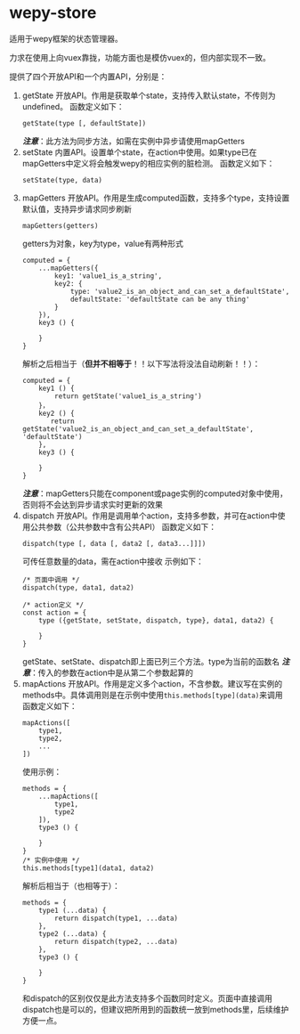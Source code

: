 # wepy-store

适用于wepy框架的状态管理器。

力求在使用上向vuex靠拢，功能方面也是模仿vuex的，但内部实现不一致。

提供了四个开放API和一个内置API，分别是：
1. getState
    开放API。作用是获取单个state，支持传入默认state，不传则为undefined。
    函数定义如下：
    ```
    getState(type [, defaultState])
    ```
    ***注意***：此方法为同步方法，如需在实例中异步请使用mapGetters
2. setState
    内置API。设置单个state，在action中使用。如果type已在mapGetters中定义将会触发wepy的相应实例的脏检测。
    函数定义如下：
    ```
    setState(type, data)
    ```
3. mapGetters
    开放API。作用是生成computed函数，支持多个type，支持设置默认值，支持异步请求同步刷新
    ```
    mapGetters(getters)
    ```
    getters为对象，key为type，value有两种形式
    ```
    computed = {
        ...mapGetters({
            key1: 'value1_is_a_string',
            key2: {
                type: 'value2_is_an_object_and_can_set_a_defaultState',
                defaultState: 'defaultState can be any thing'
            }
        }),
        key3 () {

        }
    }
    ```
    解析之后相当于（**但并不相等于**！！以下写法将没法自动刷新！！）：
    ```
    computed = {
        key1 () {
            return getState('value1_is_a_string')
        }，
        key2 () {
           return getState('value2_is_an_object_and_can_set_a_defaultState', 'defaultState') 
        },
        key3 () {
            
        }
    }
    ```
    ***注意***：mapGetters只能在component或page实例的computed对象中使用，否则将不会达到异步请求实时更新的效果
4. dispatch
    开放API。作用是调用单个action，支持多参数，并可在action中使用公共参数（公共参数中含有公共API）
    函数定义如下：
    ```
    dispatch(type [, data [, data2 [, data3...]]])
    ```
    可传任意数量的data，需在action中接收
    示例如下：
    ```
    /* 页面中调用 */
    dispatch(type, data1, data2)

    /* action定义 */
    const action = {
        type ({getState, setState, dispatch, type}, data1, data2) {
            
        }
    }
    ```
    getState、setState、dispatch即上面已列三个方法。type为当前的函数名
    ***注意***：传入的参数在action中是从第二个参数起算的
5. mapActions
    开放API。作用是定义多个action，不含参数。建议写在实例的methods中。具体调用则是在示例中使用```this.methods[type](data)```来调用
    函数定义如下：
    ```
    mapActions([
        type1,
        type2,
        ...
    ])
    ```
    使用示例：
    ```
    methods = {
        ...mapActions([
            type1,
            type2
        ]),
        type3 () {

        }
    }
    /* 实例中使用 */
    this.methods[type1](data1, data2)
    ```
    解析后相当于（也相等于）：
    ```
    methods = {
        type1 (...data) {
            return dispatch(type1, ...data)
        },
        type2 (...data) {
            return dispatch(type2, ...data)
        },
        type3 () {

        }
    }
    ```
    和dispatch的区别仅仅是此方法支持多个函数同时定义。页面中直接调用dispatch也是可以的，但建议把所用到的函数统一放到methods里，后续维护方便一点。
